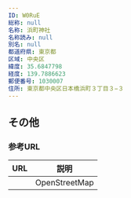 ```yaml
---
ID: W0RuE
総称: null
名称: 浜町神社
名称読み: null
別名: null
都道府県: 東京都
区域: 中央区
緯度: 35.6847798
経度: 139.7886623
郵便番号: 1030007
住所: 東京都中央区日本橋浜町３丁目３−３
---
```


## その他

### 参考URL

| URL | 説明          |
| --- | ------------- |
|     | OpenStreetMap |
